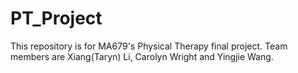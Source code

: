 # PT_Project
This repository is for MA679's Physical Therapy final project.
Team members are Xiang(Taryn) Li, Carolyn Wright and Yingjie Wang.
